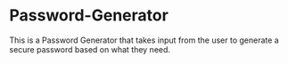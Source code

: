 # Password-Generator
This is a Password Generator that takes input from the user to generate a secure password based on what they need. 
